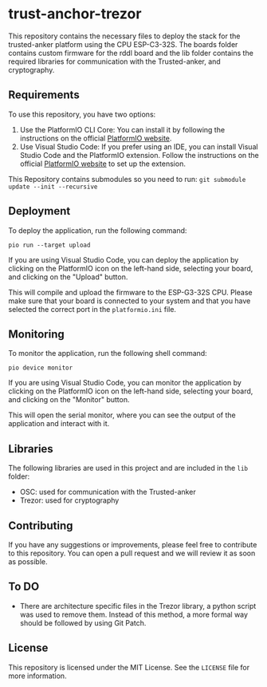 # trust-anchor-trezor

This repository contains the necessary files to deploy the stack for the trusted-anker platform using the CPU ESP-C3-32S. The boards folder contains custom firmware for the rddl board and the lib folder contains the required libraries for communication with the Trusted-anker, and cryptography.

## Requirements

To use this repository, you have two options:

1. Use the PlatformIO CLI Core: You can install it by following the instructions on the official [PlatformIO website](https://docs.platformio.org/en/latest/core/installation.html).
2. Use Visual Studio Code: If you prefer using an IDE, you can install Visual Studio Code and the PlatformIO extension. Follow the instructions on the official [PlatformIO website](https://docs.platformio.org/en/latest/integration/ide/vscode.html) to set up the extension.

This Repository contains submodules so you need to run:
```git submodule update --init --recursive```

## Deployment

To deploy the application, run the following command:

```pio run --target upload```

If you are using Visual Studio Code, you can deploy the application by clicking on the PlatformIO icon on the left-hand side, selecting your board, and clicking on the "Upload" button.

This will compile and upload the firmware to the ESP-G3-32S CPU. Please make sure that your board is connected to your system and that you have selected the correct port in the `platformio.ini` file.

## Monitoring

To monitor the application, run the following shell command:

```pio device monitor```

If you are using Visual Studio Code, you can monitor the application by clicking on the PlatformIO icon on the left-hand side, selecting your board, and clicking on the "Monitor" button.

This will open the serial monitor, where you can see the output of the application and interact with it.

## Libraries

The following libraries are used in this project and are included in the `lib` folder:

- OSC: used for communication with the Trusted-anker
- Trezor: used for cryptography

## Contributing

If you have any suggestions or improvements, please feel free to contribute to this repository. You can open a pull request and we will review it as soon as possible.

## To DO

- There are architecture specific files in the Trezor library, a python script was used to remove them. Instead of this method, a more formal way should be followed by using Git Patch.

## License

This repository is licensed under the MIT License. See the `LICENSE` file for more information.
